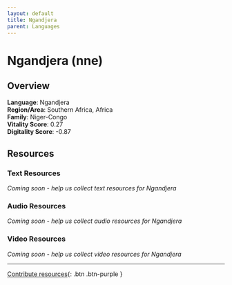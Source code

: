 ```yaml
---
layout: default
title: Ngandjera
parent: Languages
---
```


# Ngandjera (nne)

## Overview

**Language**: Ngandjera  
**Region/Area**: Southern Africa, Africa  
**Family**: Niger-Congo  
**Vitality Score**: 0.27  
**Digitality Score**: -0.87  

## Resources

### Text Resources
*Coming soon - help us collect text resources for Ngandjera*

### Audio Resources
*Coming soon - help us collect audio resources for Ngandjera*

### Video Resources
*Coming soon - help us collect video resources for Ngandjera*

---

[Contribute resources](https://fairtrain.github.io/){: .btn .btn-purple }
